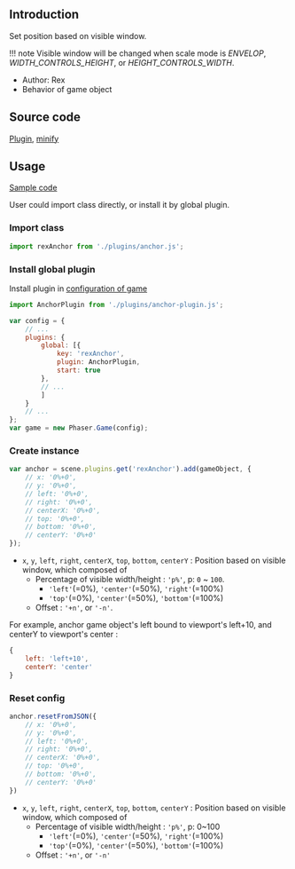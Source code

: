 ## Introduction

Set position based on visible window.

!!! note
    Visible window will be changed when scale mode is *ENVELOP*, *WIDTH_CONTROLS_HEIGHT*, or *HEIGHT_CONTROLS_WIDTH*.

- Author: Rex
- Behavior of game object

## Source code

[Plugin](https://github.com/rexrainbow/phaser3-rex-notes/blob/master/plugins/anchor-plugin.js), [minify](https://github.com/rexrainbow/phaser3-rex-notes/blob/master/plugins/dist/rexanchorplugin.min.js)

## Usage

[Sample code](https://github.com/rexrainbow/phaser3-rex-notes/tree/master/examples/anchor)

User could import class directly, or install it by global plugin.

### Import class

```javascript
import rexAnchor from './plugins/anchor.js';
```

### Install global plugin

Install plugin in [configuration of game](game.md#configuration)

```javascript
import AnchorPlugin from './plugins/anchor-plugin.js';

var config = {
    // ...
    plugins: {
        global: [{
            key: 'rexAnchor',
            plugin: AnchorPlugin,
            start: true
        },
        // ...
        ]
    }
    // ...
};
var game = new Phaser.Game(config);
```

### Create instance

```javascript
var anchor = scene.plugins.get('rexAnchor').add(gameObject, {
    // x: '0%+0',
    // y: '0%+0',
    // left: '0%+0',
    // right: '0%+0',
    // centerX: '0%+0',
    // top: '0%+0',
    // bottom: '0%+0',
    // centerY: '0%+0'
});
```

- `x`, `y`, `left`, `right`, `centerX`, `top`, `bottom`, `centerY` : Position based on visible window, which composed of
    - Percentage of visible width/height : `'p%'`, p: `0` ~ `100`.
        - `'left'`(=0%), `'center'`(=50%), `'right'`(=100%)
        - `'top'`(=0%), `'center'`(=50%), `'bottom'`(=100%)
    - Offset : `'+n'`, or `'-n'`.

For example, anchor game object's left bound to viewport's left+10, and centerY to viewport's center :

```javascript
{
    left: 'left+10',
    centerY: 'center'
}
```

### Reset config

```javascript
anchor.resetFromJSON({
    // x: '0%+0',
    // y: '0%+0',
    // left: '0%+0',
    // right: '0%+0',
    // centerX: '0%+0',
    // top: '0%+0',
    // bottom: '0%+0',
    // centerY: '0%+0'
})
```

- `x`, `y`, `left`, `right`, `centerX`, `top`, `bottom`, `centerY` : Position based on visible window, which composed of
    - Percentage of visible width/height : `'p%'`, p: 0~100
        - `'left'`(=0%), `'center'`(=50%), `'right'`(=100%)
        - `'top'`(=0%), `'center'`(=50%), `'bottom'`(=100%)
    - Offset : `'+n'`, or `'-n'`
